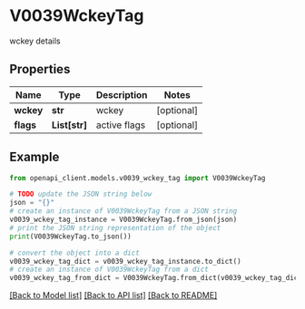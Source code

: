 # V0039WckeyTag

wckey details

## Properties

Name | Type | Description | Notes
------------ | ------------- | ------------- | -------------
**wckey** | **str** | wckey | [optional] 
**flags** | **List[str]** | active flags | [optional] 

## Example

```python
from openapi_client.models.v0039_wckey_tag import V0039WckeyTag

# TODO update the JSON string below
json = "{}"
# create an instance of V0039WckeyTag from a JSON string
v0039_wckey_tag_instance = V0039WckeyTag.from_json(json)
# print the JSON string representation of the object
print(V0039WckeyTag.to_json())

# convert the object into a dict
v0039_wckey_tag_dict = v0039_wckey_tag_instance.to_dict()
# create an instance of V0039WckeyTag from a dict
v0039_wckey_tag_from_dict = V0039WckeyTag.from_dict(v0039_wckey_tag_dict)
```
[[Back to Model list]](../README.md#documentation-for-models) [[Back to API list]](../README.md#documentation-for-api-endpoints) [[Back to README]](../README.md)


